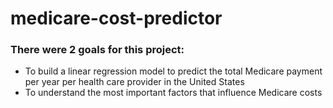 # medicare-cost-predictor

### There were 2 goals for this project:

* To build a linear regression model to predict the total Medicare payment per year per health care provider in the United States
* To understand the most important factors that influence Medicare costs

